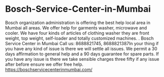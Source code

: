 # Bosch-Service-Center-in-Mumbai
 Bosch organization administration is offering the best help local area in Mumbai all areas. We offer help for garments washer, microwave and cooler. We have four kinds of articles of clothing washer they are front weight, top weight, self-loader and totally customized machines. . Bosch Service Center in Mumbai Call us: 8688821745, 8688821387In your thing if you have any kind of issue is there we will settle all issues. We permit a 30 days affirmation to general help and a 90 days guarantee for spare parts. If you have any issue is there we take sensible charges three fifty if any issue after before ensure we offer free help.  https://boschservicecenterinmumbai.com/
